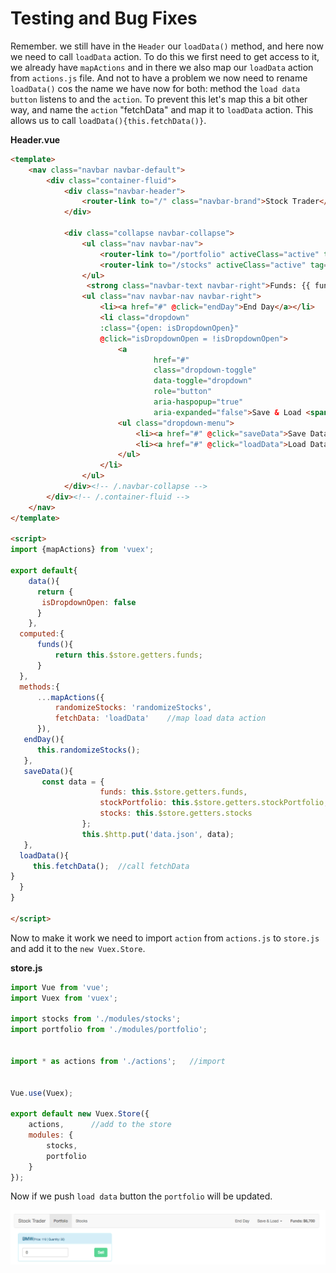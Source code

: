 # Testing and Bug Fixes

Remember. we still have in the `Header` our `loadData()` method, and here now we need to call `loadData` action. To do this we first need to get access to it, we already have `mapActions` and in there we also map our `loadData` action from `actions.js` file. And not to have a problem we now need to rename `loadData()` cos the name we have now for both: method the `load data button` listens to and the `action`. To prevent this let's map this a bit other way, and name the `action` "fetchData" and map it to `loadData` action.  This allows us to call `loadData(){this.fetchData()}`. 

**Header.vue**
```html
<template>
    <nav class="navbar navbar-default">
        <div class="container-fluid">
            <div class="navbar-header">
                <router-link to="/" class="navbar-brand">Stock Trader</router-link>
            </div>

            <div class="collapse navbar-collapse">
                <ul class="nav navbar-nav">
                    <router-link to="/portfolio" activeClass="active" tag="li"><a>Portfolio</a></router-link>
                    <router-link to="/stocks" activeClass="active" tag="li"><a>Stocks</a></router-link>
                </ul>
                 <strong class="navbar-text navbar-right">Funds: {{ funds | currency }}</strong>
                <ul class="nav navbar-nav navbar-right">
                    <li><a href="#" @click="endDay">End Day</a></li>
                    <li class="dropdown"
                    :class="{open: isDropdownOpen}"
                    @click="isDropdownOpen = !isDropdownOpen">
                        <a
                                href="#"
                                class="dropdown-toggle"
                                data-toggle="dropdown"
                                role="button"
                                aria-haspopup="true"
                                aria-expanded="false">Save & Load <span class="caret"></span></a>
                        <ul class="dropdown-menu">
                            <li><a href="#" @click="saveData">Save Data</a></li>
                            <li><a href="#" @click="loadData">Load Data</a></li>
                        </ul>
                    </li>
                </ul>
            </div><!-- /.navbar-collapse -->
        </div><!-- /.container-fluid -->
    </nav>
</template>

<script>
import {mapActions} from 'vuex'; 

export default{
    data(){           
      return {
       isDropdownOpen: false
      }
    },
  computed:{
      funds(){
          return this.$store.getters.funds; 
      }
  },
  methods:{     
      ...mapActions({
          randomizeStocks: 'randomizeStocks',
          fetchData: 'loadData'    //map load data action
      }),     
   endDay(){
      this.randomizeStocks();
   },
   saveData(){
       const data = {
                    funds: this.$store.getters.funds,
                    stockPortfolio: this.$store.getters.stockPortfolio,
                    stocks: this.$store.getters.stocks
                };
                this.$http.put('data.json', data);
   },
  loadData(){
     this.fetchData();  //call fetchData
}
  }
}

</script>
```

Now to make it work we need to import `action` from `actions.js` to `store.js` and add it to the `new Vuex.Store`. 

**store.js**
```js
import Vue from 'vue';
import Vuex from 'vuex';

import stocks from './modules/stocks';
import portfolio from './modules/portfolio';


import * as actions from './actions';   //import


Vue.use(Vuex);

export default new Vuex.Store({
    actions,      //add to the store
    modules: {
        stocks,
        portfolio
    }
});
```

Now if we push `load data` button the `portfolio` will be updated. 

![updated-portfolio](../updated-portfolio.png)

